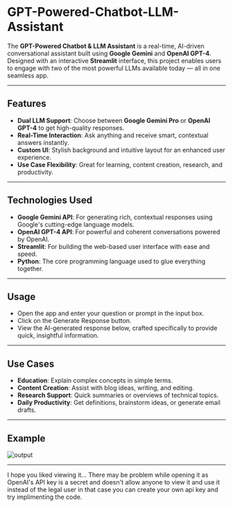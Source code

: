 # GPT-Powered-Chatbot-LLM-Assistant

The **GPT-Powered Chatbot & LLM Assistant** is a real-time, AI-driven conversational assistant built using **Google Gemini** and **OpenAI GPT-4**. Designed with an interactive **Streamlit** interface, this project enables users to engage with two of the most powerful LLMs available today — all in one seamless app.

---

##  Features

- **Dual LLM Support**: Choose between **Google Gemini Pro** or **OpenAI GPT-4** to get high-quality responses.
- **Real-Time Interaction**: Ask anything and receive smart, contextual answers instantly.
- **Custom UI**: Stylish background and intuitive layout for an enhanced user experience.
- **Use Case Flexibility**: Great for learning, content creation, research, and productivity.

---

##  Technologies Used

- **Google Gemini API**: For generating rich, contextual responses using Google's cutting-edge language models.
- **OpenAI GPT-4 API**: For powerful and coherent conversations powered by OpenAI.
- **Streamlit**: For building the web-based user interface with ease and speed.
- **Python**: The core programming language used to glue everything together.

---

## Usage
- Open the app and enter your question or prompt in the input box.
- Click on the Generate Response button.
- View the AI-generated response below, crafted specifically to provide quick, insightful information.

---

## Use Cases

- **Education**: Explain complex concepts in simple terms.
- **Content Creation**: Assist with blog ideas, writing, and editing.
- **Research Support**: Quick summaries or overviews of technical topics.
- **Daily Productivity**: Get definitions, brainstorm ideas, or generate email drafts.

---

## Example

![output](https://github.com/user-attachments/assets/2d356826-a5b6-4aef-ab7a-e3c82f9b4339)

---

I hope you liked viewing it... 
There may be problem while opening it as OpenAI's API key is a secret and doesn't allow anyone to view it and use it instead of the legal user in that case you can create your own api key and try implimenting the code.
